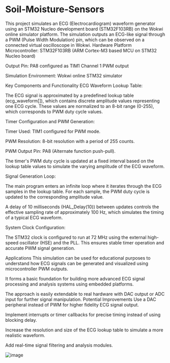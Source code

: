 # Soil-Moisture-Sensors
This project simulates an ECG (Electrocardiogram) waveform generator using an STM32 Nucleo development board (STM32F103RB) on the Wokwi online simulator platform. The simulation outputs an ECG-like signal through a PWM (Pulse Width Modulation) pin, which can be observed on a connected virtual oscilloscope in Wokwi.
Hardware Platform
Microcontroller: STM32F103RB (ARM Cortex-M3 based MCU on STM32 Nucleo board)

Output Pin: PA8 configured as TIM1 Channel 1 PWM output

Simulation Environment: Wokwi online STM32 simulator

Key Components and Functionality
ECG Waveform Lookup Table:

The ECG signal is approximated by a predefined lookup table (ecg_waveform[]), which contains discrete amplitude values representing one ECG cycle. These values are normalized to an 8-bit range (0-255), which corresponds to PWM duty cycle values.

Timer Configuration and PWM Generation:

Timer Used: TIM1 configured for PWM mode.

PWM Resolution: 8-bit resolution with a period of 255 counts.

PWM Output Pin: PA8 (Alternate function push-pull).

The timer's PWM duty cycle is updated at a fixed interval based on the lookup table values to simulate the varying amplitude of the ECG waveform.

Signal Generation Loop:

The main program enters an infinite loop where it iterates through the ECG samples in the lookup table. For each sample, the PWM duty cycle is updated to the corresponding amplitude value.

A delay of 10 milliseconds (HAL_Delay(10)) between updates controls the effective sampling rate of approximately 100 Hz, which simulates the timing of a typical ECG waveform.

System Clock Configuration:

The STM32 clock is configured to run at 72 MHz using the external high-speed oscillator (HSE) and the PLL. This ensures stable timer operation and accurate PWM signal generation.

Applications
This simulation can be used for educational purposes to understand how ECG signals can be generated and visualized using microcontroller PWM outputs.

It forms a basic foundation for building more advanced ECG signal processing and analysis systems using embedded platforms.

The approach is easily extendable to real hardware with DAC output or ADC input for further signal manipulation.
Potential Improvements
Use a DAC peripheral instead of PWM for higher fidelity ECG signal output.

Implement interrupts or timer callbacks for precise timing instead of using blocking delay.

Increase the resolution and size of the ECG lookup table to simulate a more realistic waveform.

Add real-time signal filtering and analysis modules.




![image](https://github.com/user-attachments/assets/96dafa22-2823-4881-b4e2-652a6f15c920)
